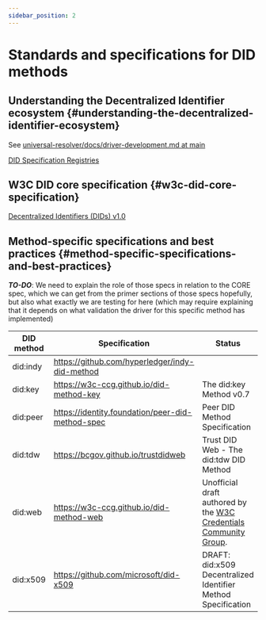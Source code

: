 ```yaml
---
sidebar_position: 2
---
```


# Standards and specifications for DID methods

## Understanding the Decentralized Identifier ecosystem {#understanding-the-decentralized-identifier-ecosystem}

See [universal-resolver/docs/driver-development.md at main](https://github.com/decentralized-identity/universal-resolver/blob/main/docs/driver-development.md#driver-rules) 

[DID Specification Registries](https://www.w3.org/TR/did-spec-registries/)

 

## W3C DID core specification {#w3c-did-core-specification}

[Decentralized Identifiers (DIDs) v1.0](https://www.w3.org/TR/did-core/)


## Method-specific specifications and best practices {#method-specific-specifications-and-best-practices}

**_TO-DO_**: We need to explain the role of those specs in relation to the CORE spec, which we can get from the primer sections of those specs hopefully, but also what exactly we are testing for here (which may require explaining that it depends on what validation the driver for this specific method has implemented)

| DID method | Specification | Status |
| ---------- | ------------- | ------ |
| did:indy | https://github.com/hyperledger/indy-did-method |    |
| did:key | https://w3c-ccg.github.io/did-method-key | The did:key Method v0.7 |
| did:peer | https://identity.foundation/peer-did-method-spec | Peer DID Method Specification |
| did:tdw | https://bcgov.github.io/trustdidweb | Trust DID Web - The did:tdw DID Method |
| did:web | https://w3c-ccg.github.io/did-method-web | Unofficial draft authored by the [W3C Credentials Community Group](https://www.w3.org/community/credentials/). |
| did:x509 | https://github.com/microsoft/did-x509 | DRAFT: did:x509 Decentralized Identifier Method Specification |